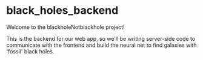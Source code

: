 # black_holes_backend

Welcome to the blackholeNotblackhole project!

This is the backend for our web app, so we'll be writing server-side code to communicate with the frontend and 
build the neural net to find galaxies with 'fossil' black holes.
